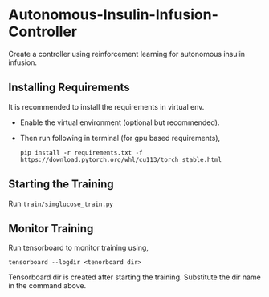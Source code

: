 # Autonomous-Insulin-Infusion-Controller
Create a controller using reinforcement learning for autonomous insulin infusion.

## Installing Requirements 
It is recommended to install the requirements in virtual env.
- Enable the virtual environment (optional but recommended).
- Then run following in terminal (for gpu based requirements),
 
    `pip install -r requirements.txt -f https://download.pytorch.org/whl/cu113/torch_stable.html`

## Starting the Training 

Run `train/simglucose_train.py`

## Monitor Training 

Run tensorboard to monitor training using,

`tensorboard --logdir <tenorboard dir>`

Tensorboard dir is created after starting the training. Substitute the dir name in the command above.
